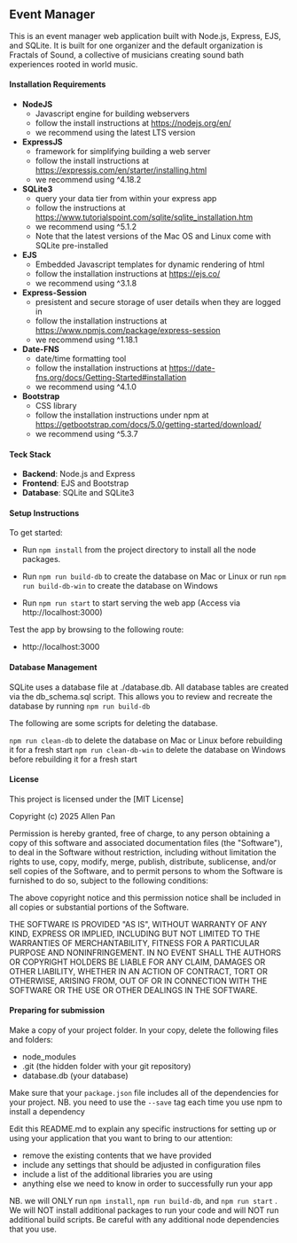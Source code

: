 ##  Event Manager ##
This is an event manager web application built with Node.js, Express, EJS, and SQLite. It is built for one organizer and the default organization is Fractals of Sound, a collective of musicians creating sound bath experiences rooted in world music.

#### Installation Requirements ####

* **NodeJS** 
    - Javascript engine for building webservers
    - follow the install instructions at https://nodejs.org/en/
    - we recommend using the latest LTS version
* **ExpressJS**
    - framework for simplifying building a web server
    - follow the install instructions at https://expressjs.com/en/starter/installing.html
    - we recommend using ^4.18.2
* **SQLite3** 
    - query your data tier from within your express app
    - follow the instructions at https://www.tutorialspoint.com/sqlite/sqlite_installation.htm
    - we recommend using ^5.1.2
    - Note that the latest versions of the Mac OS and Linux come with SQLite pre-installed
* **EJS**
    - Embedded Javascript templates for dynamic rendering of html
    - follow the installation instructions at https://ejs.co/
    - we recommend using ^3.1.8
* **Express-Session**
    - presistent and secure storage of user details when they are logged in
    - follow the installation instructions at https://www.npmjs.com/package/express-session
    - we recommend using ^1.18.1
* **Date-FNS**
    - date/time formatting tool
    - follow the installation instructions at https://date-fns.org/docs/Getting-Started#installation
    - we recommend using ^4.1.0
* **Bootstrap**
    - CSS library
    - follow the installation instructions under npm at https://getbootstrap.com/docs/5.0/getting-started/download/
    - we recommend using ^5.3.7

#### Teck Stack ####
* **Backend**: Node.js and Express
* **Frontend**: EJS and Bootstrap 
* **Database**: SQLite and SQLite3


#### Setup Instructions ####

To get started:

* Run ```npm install``` from the project directory to install all the node packages.

* Run ```npm run build-db``` to create the database on Mac or Linux 
or run ```npm run build-db-win``` to create the database on Windows

* Run ```npm run start``` to start serving the web app (Access via http://localhost:3000)

Test the app by browsing to the following route:

* http://localhost:3000

#### Database Management ####

SQLite uses a database file at ./database.db. All database tables are created via the db_schema.sql script. This allows you to review and recreate the database by running ```npm run build-db```

The following are some scripts for deleting the database.

```npm run clean-db``` to delete the database on Mac or Linux before rebuilding it for a fresh start
```npm run clean-db-win``` to delete the database on Windows before rebuilding it for a fresh start

#### License ####
This project is licensed under the [MIT License]

Copyright (c) 2025 Allen Pan

Permission is hereby granted, free of charge, to any person obtaining a copy
of this software and associated documentation files (the "Software"), to deal
in the Software without restriction, including without limitation the rights
to use, copy, modify, merge, publish, distribute, sublicense, and/or sell
copies of the Software, and to permit persons to whom the Software is
furnished to do so, subject to the following conditions:

The above copyright notice and this permission notice shall be included in all
copies or substantial portions of the Software.

THE SOFTWARE IS PROVIDED "AS IS", WITHOUT WARRANTY OF ANY KIND, EXPRESS OR
IMPLIED, INCLUDING BUT NOT LIMITED TO THE WARRANTIES OF MERCHANTABILITY,
FITNESS FOR A PARTICULAR PURPOSE AND NONINFRINGEMENT. IN NO EVENT SHALL THE
AUTHORS OR COPYRIGHT HOLDERS BE LIABLE FOR ANY CLAIM, DAMAGES OR OTHER
LIABILITY, WHETHER IN AN ACTION OF CONTRACT, TORT OR OTHERWISE, ARISING FROM,
OUT OF OR IN CONNECTION WITH THE SOFTWARE OR THE USE OR OTHER DEALINGS IN THE
SOFTWARE.

#### Preparing for submission ####

Make a copy of your project folder.
In your copy, delete the following files and folders:
* node_modules
* .git (the hidden folder with your git repository)
* database.db (your database)

Make sure that your ``package.json`` file includes all of the dependencies for your project. NB. you need to use the ```--save``` tag each time you use npm to install a dependency

Edit this README.md to explain any specific instructions for setting up or using your application that you want to bring to our attention:

* remove the existing contents that we have provided
* include any settings that should be adjusted in configuration files
* include a list of the additional libraries you are using
* anything else we need to know in order to successfully run your app


NB. we will ONLY run ```npm install```, ```npm run build-db```, and ```npm run start``` . We will NOT install additional packages to run your code and will NOT run additional build scripts. Be careful with any additional node dependencies that you use.


